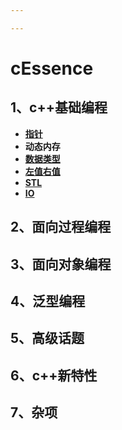```yaml
---

---
```


# cEssence

## 1、c++基础编程

- [**指针**](basicsProgram/pointerTopic)
- **动态内存**[](basicsProgram/dynamicMemory)
- **[数据类型](basicsProgram/dataType)**
- **[左值右值](basicsProgram/reference)**
- **[STL](basicsProgram/container)**
- **[IO](basicsProgram/IO)**

## 2、面向过程编程

## 3、面向对象编程

## 4、泛型编程

## 5、高级话题

## 6、c++新特性

## 7、杂项





